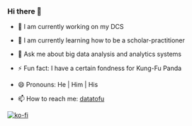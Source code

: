 ### Hi there 👋

<!--
**dr-morris-j/dr-morris-j** is a ✨ _special_ ✨ repository because its `README.md` (this file) appears on your GitHub profile.

Here are some ideas to get you started:

- 🔭 I’m currently working on ...
- 🌱 I’m currently learning ...
- 👯 I’m looking to collaborate on ...
- 🤔 I’m looking for help with ...
- 💬 Ask me about ...
- 📫 How to reach me: ...
- ⚡ Fun fact: ...
-->
- 🔭 I am currently working on my DCS
- 🌱 I am currently learning how to be a scholar-practitioner
- 💬 Ask me about big data analysis and analytics systems

- ⚡ Fun fact: I have a certain fondness for Kung-Fu Panda
- 😄 Pronouns: He | Him | His

- 📫 How to reach me: [datatofu](https://datatofu.wordpress.com)

[![ko-fi](https://ko-fi.com/img/githubbutton_sm.svg)](https://ko-fi.com/N4N5NPMT0)
